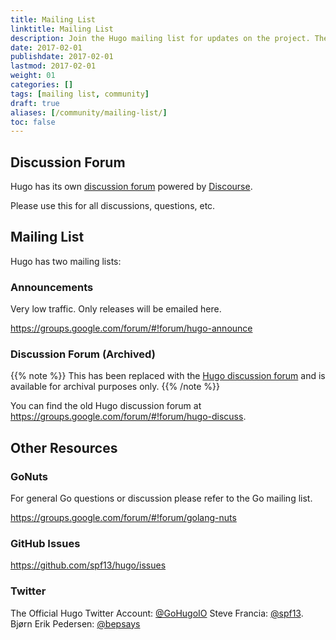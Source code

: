 ```yaml
---
title: Mailing List
linktitle: Mailing List
description: Join the Hugo mailing list for updates on the project. The mailing list has very low traffic and only sends release-related email.
date: 2017-02-01
publishdate: 2017-02-01
lastmod: 2017-02-01
weight: 01
categories: []
tags: [mailing list, community]
draft: true
aliases: [/community/mailing-list/]
toc: false
---
```


## Discussion Forum

Hugo has its own [discussion forum](http://discuss.gohugo.io/) powered by [Discourse](http://www.discourse.org/).

Please use this for all discussions, questions, etc.

## Mailing List

Hugo has two mailing lists:

### Announcements

Very low traffic. Only releases will be emailed here.

<https://groups.google.com/forum/#!forum/hugo-announce>

### Discussion Forum (Archived)

{{% note %}}
This has been replaced with the [Hugo discussion forum](http://discuss.gohugo.io/) and is available for archival purposes only.
{{% /note %}}

You can find the old Hugo discussion forum at <https://groups.google.com/forum/#!forum/hugo-discuss>.

## Other Resources

### GoNuts

For general Go questions or discussion please refer to the Go mailing list.

https://groups.google.com/forum/#!forum/golang-nuts

### GitHub Issues

https://github.com/spf13/hugo/issues

### Twitter

The Official Hugo Twitter Account: [@GoHugoIO](https://twitter.com/GoHugoIO)
Steve Francia: [@spf13](https://twitter.com/spf13).
Bjørn Erik Pedersen: [@bepsays](https://twitter.com/bepsays)